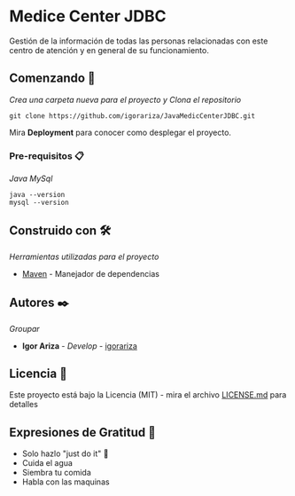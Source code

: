 # Medice Center JDBC

Gestión de la información de todas las personas relacionadas con este centro
de atención y en general de su funcionamiento.

## Comenzando 🚀

_Crea una carpeta nueva para el proyecto y Clona el repositorio_

```
git clone https://github.com/igorariza/JavaMedicCenterJDBC.git
```

Mira **Deployment** para conocer como desplegar el proyecto.


### Pre-requisitos 📋

_Java_
_MySql_

```
java --version
mysql --version
```

## Construido con 🛠️

_Herramientas utilizadas para el proyecto_

* [Maven](https://maven.apache.org/) - Manejador de dependencias


## Autores ✒️

_Groupar_

* **Igor Ariza** - *Develop* - [igorariza](https://github.com/igorariza)


## Licencia 📄

Este proyecto está bajo la Licencia (MIT) - mira el archivo [LICENSE.md](LICENSE.md) para detalles

## Expresiones de Gratitud 🎁

* Solo hazlo "just do it" 📢
* Cuida el agua
* Siembra tu comida
* Habla con las maquinas